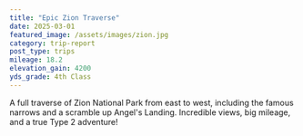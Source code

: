 ```yaml
---
title: "Epic Zion Traverse"
date: 2025-03-01
featured_image: /assets/images/zion.jpg
category: trip-report
post_type: trips
mileage: 18.2
elevation_gain: 4200
yds_grade: 4th Class
---
```


A full traverse of Zion National Park from east to west, including the famous narrows and a scramble up Angel's Landing. Incredible views, big mileage, and a true Type 2 adventure! 
